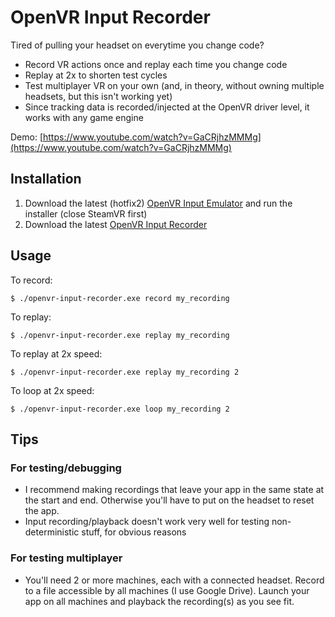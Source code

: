 # OpenVR Input Recorder
Tired of pulling your headset on everytime you change code? 

* Record VR actions once and replay each time you change code
* Replay at 2x to shorten test cycles
* Test multiplayer VR on your own (and, in theory, without owning multiple headsets, but this isn't working yet)
* Since tracking data is recorded/injected at the OpenVR driver level, it works with any game engine

Demo: [https://www.youtube.com/watch?v=GaCRjhzMMMg](https://www.youtube.com/watch?v=GaCRjhzMMMg)

## Installation
1. Download the latest (hotfix2) [OpenVR Input Emulator](https://github.com/matzman666/OpenVR-InputEmulator/releases) and run the installer (close SteamVR first)
2. Download the latest [OpenVR Input Recorder](https://github.com/lebek/openvr-input-recorder/releases)

## Usage
To record:
```
$ ./openvr-input-recorder.exe record my_recording
```

To replay:
```
$ ./openvr-input-recorder.exe replay my_recording
```

To replay at 2x speed:
```
$ ./openvr-input-recorder.exe replay my_recording 2
```

To loop at 2x speed:
```
$ ./openvr-input-recorder.exe loop my_recording 2
```

## Tips

### For testing/debugging
* I recommend making recordings that leave your app in the same state at the start and end. Otherwise you'll have to put on the headset to reset the app.
* Input recording/playback doesn't work very well for testing non-deterministic stuff, for obvious reasons

### For testing multiplayer
* You'll need 2 or more machines, each with a connected headset. Record to a file accessible by all machines (I use Google Drive). Launch your app on all machines and playback the recording(s) as you see fit.
